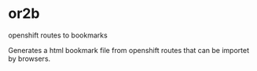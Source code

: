 # or2b
openshift routes to bookmarks

Generates a html bookmark file from openshift routes that can be importet by browsers.

